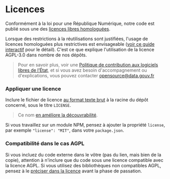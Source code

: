 # Licences

Conformément à la loi pour une République Numérique, notre code est publié sous une des [licences libres homologuées](https://www.data.gouv.fr/fr/licences). 

Lorsque des restrictions à la réutilisations sont justifiées, l'usage de licences homologuées plus restrictives est envisageable ([voir ce guide interactif]( https://guide-juridique-logiciel-libre.etalab.gouv.fr) pour le détail).  C'est ce que explique l'utilisation de la licence AGPL-3.0 dans nombre de nos dépôts.

> Pour en savoir plus, voir une [Politique de contribution aux logiciels libres de l’État](https://www.numerique.gouv.fr/publications/politique-logiciel-libre), et si vous avez besoin d'accompagnement ou d'explications, vous pouvez contacter opensource@data.gouv.fr

### Appliquer une licence

Inclure le fichier de licence [au format texte brut](http://www.gnu.org/licenses/agpl-3.0.txt) à la racine du dépôt concerné, sous le titre `LICENSE`.

> Ce nom [en améliore la découvrabilité](https://help.github.com/articles/adding-a-license-to-a-repository/).

Si vous travaillez sur un module NPM, pensez à ajouter la propriété `license`, par exemple `"license": "MIT"`, dans votre `package.json`.

### Compatibilité dans le cas AGPL

Si vous incluez du code externe dans le vôtre \(pas du lien, mais bien de la copie\), attention à n'inclure que du code sous une licence compatible avec la licence AGPL. Si vous utilisez des bibliothèques non compatibles AGPL, pensez à le [préciser dans la licence](http://www.gnu.org/licenses/gpl-faq.html#GPLIncompatibleLibs) avant la phase de passation.

